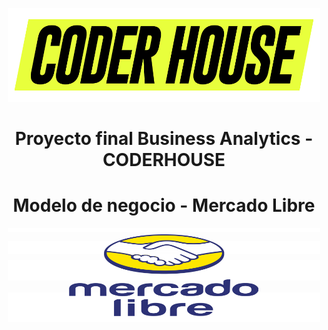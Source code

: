 <p align='center'> <img src="Img\logos_coderhouse.png" width="500" height="150" ><p>

# <h1 align= center> **Proyecto final Business Analytics - CODERHOUSE** </h1>

# <h1 align= center> **Modelo de negocio - Mercado Libre** </h1>

<p align='center'> <img src="Img\logo_mercadolibre.png" width="500" height="150" ><p>
